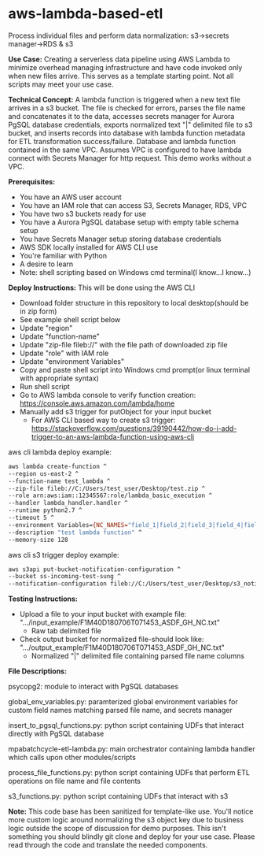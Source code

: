 # aws-lambda-based-etl
Process individual files and perform data normalization: s3->secrets manager->RDS & s3

**Use Case:** Creating a serverless data pipeline using AWS Lambda to minimize overhead managing infrastructure and have code invoked only when new files arrive. This serves as a template starting point. Not all scripts may meet your use case. 

**Technical Concept:** A lambda function is triggered when a new text file arrives in a s3 bucket. The file is checked for errors, parses the file name and concatenates it to the data, accesses secrets manager for Aurora PgSQL database credentials, exports normalized text "|" delimited file to s3 bucket, and inserts records into database with lambda function metadata for ETL transformation success/failure. Database and lambda function contained in the same VPC. Assumes VPC is configured to have lambda connect with Secrets Manager for http request. This demo works without a VPC.

**Prerequisites:**
* You have an AWS user account
* You have an IAM role that can access S3, Secrets Manager, RDS, VPC
* You have two s3 buckets ready for use
* You have a Aurora PgSQL database setup with empty table schema setup
* You have Secrets Manager setup storing database credentials
* AWS SDK locally installed for AWS CLI use
* You're familiar with Python
* A desire to learn
* Note: shell scripting based on Windows cmd terminal(I know...I know...)

**Deploy Instructions:** This will be done using the AWS CLI
* Download folder structure in this repository to local desktop(should be in zip form)
* See example shell script below
* Update "region"
* Update "function-name"
* Update "zip-file fileb://" with the file path of downloaded zip file
* Update "role" with IAM role
* Update "environment Variables"
* Copy and paste shell script into Windows cmd prompt(or linux terminal with appropriate syntax)
* Run shell script
* Go to AWS lambda console to verify function creation: https://console.aws.amazon.com/lambda/home
* Manually add s3 trigger for putObject for your input bucket
  * For AWS CLI based way to create s3 trigger: https://stackoverflow.com/questions/39190442/how-do-i-add-trigger-to-an-aws-lambda-function-using-aws-cli
  
aws cli lambda deploy example:
```sh
aws lambda create-function ^
--region us-east-2 ^
--function-name test_lambda ^
--zip-file fileb://C:/Users/test_user/Desktop/test.zip ^
--role arn:aws:iam::12345567:role/lambda_basic_execution ^
--handler lambda_handler.handler ^
--runtime python2.7 ^
--timeout 5 ^
--environment Variables={NC_NAMES="field_1|field_2|field_3|field_4|field_5|field_6|field_7|field_8",OUTPUT_BUCKET="input_bucket",SECRET_NAME="test",ENDPOINT_URL="https://secretsmanager.us-east-2.amazonaws.com",REGION_NAME="us-east-2"} ^
--description "test lambda function" ^
--memory-size 128
```
aws cli s3 trigger deploy example:
```sh
aws s3api put-bucket-notification-configuration ^
--bucket ss-incoming-test-sung ^
--notification-configuration fileb://C:/Users/test_user/Desktop/s3_notification.json 
```

**Testing Instructions:**
* Upload a file to your input bucket with example file: ".../input_example/F1M40D180706T071453_ASDF_GH_NC.txt"
  * Raw tab delimited file
* Check output bucket for normalized file-should look like: ".../output_example/F1M40D180706T071453_ASDF_GH_NC.txt"
  * Normalized "|" delimited file containing parsed file name columns

**File Descriptions:**

psycopg2: module to interact with PgSQL databases

global_env_variables.py: paramterized global environment variables for custom field names matching parsed file name, and secrets manager

insert_to_pgsql_functions.py: python script containing UDFs that interact directly with PgSQL database

mpabatchcycle-etl-lambda.py: main orchestrator containing lambda handler which calls upon other modules/scripts

process_file_functions.py: python script containing UDFs that perform ETL operations on file name and file contents

s3_functions.py: python script containing UDFs that interact with s3

**Note:** This code base has been sanitized for template-like use. You'll notice more custom logic around normalizing the s3 object key due to business logic outside the scope of discussion for demo purposes. This isn't something you should blindly git clone and deploy for your use case. Please read through the code and translate the needed components.


